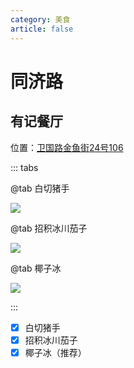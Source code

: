```yaml
---
category: 美食
article: false
---
```


# 同济路

## 有记餐厅

<span class="icon iconfont icon-locate"></span> 位置：<a href="https://ditu.amap.com/place/B02F5070S8" target="_blank">卫国路金鱼街24号106</a>

::: tabs

@tab 白切猪手

![](https://img.sherry4869.com/blog/life/food/foshan/cc/tjl/yjct/img.jpg)

@tab 招积冰川茄子

![](https://img.sherry4869.com/blog/life/food/foshan/cc/tjl/yjct/img_2.jpg)

@tab 椰子冰

![](https://img.sherry4869.com/blog/life/food/foshan/cc/tjl/yjct/img_3.jpg)

:::

- [x] 白切猪手
- [x] 招积冰川茄子
- [x] 椰子冰（推荐）